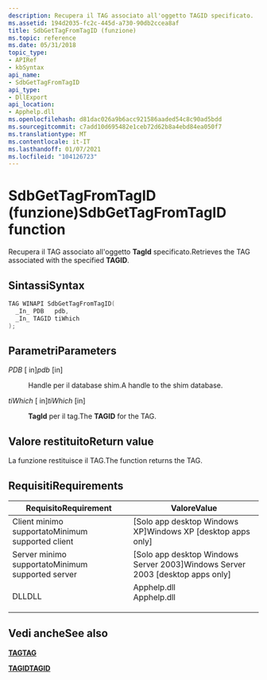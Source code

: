 ```yaml
---
description: Recupera il TAG associato all'oggetto TAGID specificato.
ms.assetid: 194d2035-fc2c-445d-a730-90db2ccea8af
title: SdbGetTagFromTagID (funzione)
ms.topic: reference
ms.date: 05/31/2018
topic_type:
- APIRef
- kbSyntax
api_name:
- SdbGetTagFromTagID
api_type:
- DllExport
api_location:
- Apphelp.dll
ms.openlocfilehash: d81dac026a9b6acc921586aaded54c8c90ad5bdd
ms.sourcegitcommit: c7add10d695482e1ceb72d62b8a4ebd84ea050f7
ms.translationtype: MT
ms.contentlocale: it-IT
ms.lasthandoff: 01/07/2021
ms.locfileid: "104126723"
---
```

# <a name="sdbgettagfromtagid-function"></a><span data-ttu-id="6b2b9-103">SdbGetTagFromTagID (funzione)</span><span class="sxs-lookup"><span data-stu-id="6b2b9-103">SdbGetTagFromTagID function</span></span>

<span data-ttu-id="6b2b9-104">Recupera il TAG associato all'oggetto **TagId** specificato.</span><span class="sxs-lookup"><span data-stu-id="6b2b9-104">Retrieves the TAG associated with the specified **TAGID**.</span></span>

## <a name="syntax"></a><span data-ttu-id="6b2b9-105">Sintassi</span><span class="sxs-lookup"><span data-stu-id="6b2b9-105">Syntax</span></span>


```C++
TAG WINAPI SdbGetTagFromTagID(
  _In_ PDB   pdb,
  _In_ TAGID tiWhich
);
```



## <a name="parameters"></a><span data-ttu-id="6b2b9-106">Parametri</span><span class="sxs-lookup"><span data-stu-id="6b2b9-106">Parameters</span></span>

<dl> <dt>

<span data-ttu-id="6b2b9-107">*PDB* \[ in\]</span><span class="sxs-lookup"><span data-stu-id="6b2b9-107">*pdb* \[in\]</span></span>
</dt> <dd>

<span data-ttu-id="6b2b9-108">Handle per il database shim.</span><span class="sxs-lookup"><span data-stu-id="6b2b9-108">A handle to the shim database.</span></span>

</dd> <dt>

<span data-ttu-id="6b2b9-109">*tiWhich* \[ in\]</span><span class="sxs-lookup"><span data-stu-id="6b2b9-109">*tiWhich* \[in\]</span></span>
</dt> <dd>

<span data-ttu-id="6b2b9-110">**TagId** per il tag.</span><span class="sxs-lookup"><span data-stu-id="6b2b9-110">The **TAGID** for the TAG.</span></span>

</dd> </dl>

## <a name="return-value"></a><span data-ttu-id="6b2b9-111">Valore restituito</span><span class="sxs-lookup"><span data-stu-id="6b2b9-111">Return value</span></span>

<span data-ttu-id="6b2b9-112">La funzione restituisce il TAG.</span><span class="sxs-lookup"><span data-stu-id="6b2b9-112">The function returns the TAG.</span></span>

## <a name="requirements"></a><span data-ttu-id="6b2b9-113">Requisiti</span><span class="sxs-lookup"><span data-stu-id="6b2b9-113">Requirements</span></span>



| <span data-ttu-id="6b2b9-114">Requisito</span><span class="sxs-lookup"><span data-stu-id="6b2b9-114">Requirement</span></span> | <span data-ttu-id="6b2b9-115">Valore</span><span class="sxs-lookup"><span data-stu-id="6b2b9-115">Value</span></span> |
|-------------------------------------|----------------------------------------------------------------------------------------|
| <span data-ttu-id="6b2b9-116">Client minimo supportato</span><span class="sxs-lookup"><span data-stu-id="6b2b9-116">Minimum supported client</span></span><br/> | <span data-ttu-id="6b2b9-117">\[Solo app desktop Windows XP\]</span><span class="sxs-lookup"><span data-stu-id="6b2b9-117">Windows XP \[desktop apps only\]</span></span><br/>                                            |
| <span data-ttu-id="6b2b9-118">Server minimo supportato</span><span class="sxs-lookup"><span data-stu-id="6b2b9-118">Minimum supported server</span></span><br/> | <span data-ttu-id="6b2b9-119">\[Solo app desktop Windows Server 2003\]</span><span class="sxs-lookup"><span data-stu-id="6b2b9-119">Windows Server 2003 \[desktop apps only\]</span></span><br/>                                   |
| <span data-ttu-id="6b2b9-120">DLL</span><span class="sxs-lookup"><span data-stu-id="6b2b9-120">DLL</span></span><br/>                      | <dl> <span data-ttu-id="6b2b9-121"><dt>Apphelp.dll</dt></span><span class="sxs-lookup"><span data-stu-id="6b2b9-121"><dt>Apphelp.dll</dt></span></span> </dl> |



## <a name="see-also"></a><span data-ttu-id="6b2b9-122">Vedi anche</span><span class="sxs-lookup"><span data-stu-id="6b2b9-122">See also</span></span>

<dl> <dt>

[<span data-ttu-id="6b2b9-123">**TAG**</span><span class="sxs-lookup"><span data-stu-id="6b2b9-123">**TAG**</span></span>](tag.md)
</dt> <dt>

[<span data-ttu-id="6b2b9-124">**TAGID**</span><span class="sxs-lookup"><span data-stu-id="6b2b9-124">**TAGID**</span></span>](tagid.md)
</dt> </dl>

 

 




